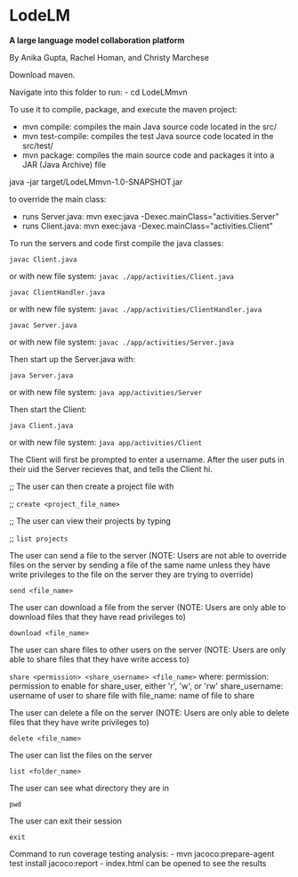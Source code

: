 # LodeLM
**A large language model collaboration platform**

By Anika Gupta, Rachel Homan, and Christy Marchese

Download maven.

Navigate into this folder to run:
    - cd LodeLMmvn

To use it to compile, package, and execute the maven project:

- mvn compile: compiles the main Java source code located in the src/
- mvn test-compile: compiles the test Java source code located in the src/test/
- mvn package: compiles the main source code and packages it into a JAR (Java Archive) file

java -jar target/LodeLMmvn-1.0-SNAPSHOT.jar

to override the main class: 
- runs Server.java: mvn exec:java -Dexec.mainClass="activities.Server"
- runs Client.java: mvn exec:java -Dexec.mainClass="activities.Client"

To run the servers and code first compile the java classes:

`javac Client.java`

or with new file system: `javac ./app/activities/Client.java`

`javac ClientHandler.java`

or with new file system: `javac ./app/activities/ClientHandler.java`

`javac Server.java`

or with new file system: `javac ./app/activities/Server.java`


Then start up the Server.java with:

`java Server.java`

or with new file system: `java app/activities/Server`

Then start the Client:

`java Client.java`

or with new file system: `java app/activities/Client`


The Client will first be prompted to enter a username. After the user puts in their uid the Server recieves that, and tells the Client hi.


;; The user can then create a project file with

;; `create <project_file_name>`

;; The user can view their projects by typing

;; `list projects`

The user can send a file to the server (NOTE: Users are not able to override files on the server by sending a file of the same name unless they have write privileges to the file on the server they are trying to override)

`send <file_name>`

The user can download a file from the server (NOTE: Users are only able to download files that they have read privileges to)

`download <file_name>`

The user can share files to other users on the server (NOTE: Users are only able to share files that they have write access to)

`share <permission> <share_username> <file_name>`
where:
    permission: permission to enable for share_user, either 'r', 'w', or 'rw'
    share_username: username of user to share file with
    file_name: name of file to share

The user can delete a file on the server (NOTE: Users are only able to delete files that they have write privileges to)

`delete <file_name>`

The user can list the files on the server

`list <folder_name>`

The user can see what directory they are in

`pwd`

The user can exit their session

`exit`


Command to run coverage testing analysis:
    - mvn jacoco:prepare-agent test install jacoco:report
    - index.html can be opened to see the results